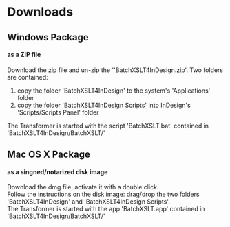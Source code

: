 
# Downloads
## Windows Package
#### as a ZIP file
Download the zip file and un-zip the ''BatchXSLT4InDesign.zip'.
Two folders are contained:
1) copy the folder 'BatchXSLT4InDesign' to the system's 'Applications' folder
2) copy the folder 'BatchXSLT4InDesign Scripts' into InDesign's 'Scripts/Scripts Panel' folder

The Transformer is started with the script 'BatchXSLT.bat' contained in 'BatchXSLT4InDesign/BatchXSLT/'


## Mac OS X Package
#### as a singned/notarized disk image
Download the dmg file, activate it with a double click.\
Follow the instructions on the disk image: drag/drop the two folders 'BatchXSLT4InDesign' and 'BatchXSLT4InDesign Scripts'.\
The Transformer is started with the app 'BatchXSLT.app' contained in 'BatchXSLT4InDesign/BatchXSLT/'
